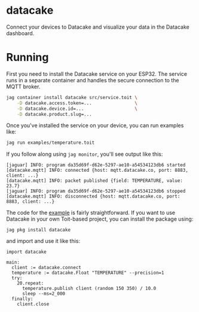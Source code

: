 # datacake

Connect your devices to Datacake and visualize your data in the Datacake 
dashboard.

# Running

First you need to install the Datacake service on your ESP32. The service
runs in a separate container and handles the secure connection to the MQTT 
broker.

``` sh
jag container install datacake src/service.toit \
    -D datacake.access.token=...                \
    -D datacake.device.id=...                   \
    -D datacake.product.slug=...
```

Once you've installed the service on your device, you can run examples like:
    
``` sh
jag run examples/temperature.toit
```

If you follow along using `jag monitor`, you'll see output like this:

```
[jaguar] INFO: program da35d69f-d62e-5297-ae10-a54534123db6 started
[datacake.mqtt] INFO: connected {host: mqtt.datacake.co, port: 8883, client: ...}
[datacake.mqtt] INFO: packet published {field: TEMPERATURE, value: 23.7}
[jaguar] INFO: program da35d69f-d62e-5297-ae10-a54534123db6 stopped
[datacake.mqtt] INFO: disconnected {host: mqtt.datacake.co, port: 8883, client: ...}
```

The code for the [example](https://github.com/toitware/toit-datacake/blob/main/examples/temperature.toit) 
is fairly straightforward. If you want to use Datacake in your own Toit-based project, you
can install the package using:

```
jag pkg install datacake
```

and import and use it like this:

```
import datacake

main:
  client := datacake.connect
  temperature := datacake.Float "TEMPERATURE" --precision=1
  try:
    20.repeat:
      temperature.publish client (random 150 350) / 10.0
      sleep --ms=2_000
  finally:
    client.close
```
